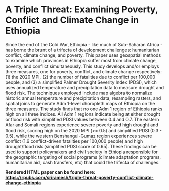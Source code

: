 # A Triple Threat: Examining Poverty, Conflict and Climate Change in Ethiopia
Since the end of the Cold War, Ethiopia - like much of Sub-Saharan Africa - has borne the brunt of a trifecta of development challenges: humanitarian conflict, climate change, and poverty. This paper uses geospatial methods to examine which provinces in Ethiopia suffer most from climate change, poverty, and conflict simultaneously. This study develops and/or employs three measures, one for poverty, conflict, and climate change respectively: (1) the 2020 MPI, (2) the number of fatalities due to conflict per 100,000 people, and (3) a simplified Palmer Drought Severity Index (PDSI), which uses annualized temperature and precipitation data to measure drought and flood risk. The techniques employed include map algebra to normalize historic annual temperature and precipitation data, resampling rasters, and spatial joins to generate Adm 1-level choropleth maps of Ethiopia on the three measures. The study finds that no one Adm 1 region of Ethiopia ranks high on all three indices. All Adm 1 regions indicate being at either drought or flood risk with simplified PDSI values between 0.4 and 0.7. The eastern Afar and Somali regions experience severe poverty and high drought and flood risk, scoring high on the 2020 MPI (>= 0.5) and simplified PDSI (0.3 - 0.5), while the western Benshangul-Gumaz region experiences severe conflict (1.6 conflict-driven fatalities per 100,000 people) and high drought/flood risk (simplified PDSI score of 0.65). These findings can be used to support policymakers and civil society in Ethiopia responsible for the geographic targeting of social programs (climate adaptation programs, humanitarian aid, cash transfers, etc) that could the trifecta of challenges.

**Rendered HTML paper can be found here: https://rpubs.com/sriramesh/triple-threat-poverty-conflict-climate-change-ethiopia**
